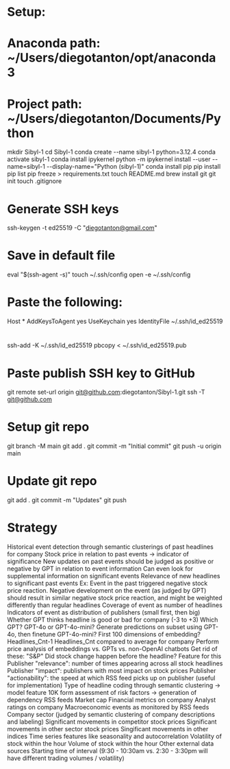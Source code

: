 # Setup:

# Anaconda path: ~/Users/diegotanton/opt/anaconda3
# Project path: ~/Users/diegotanton/Documents/Python

mkdir Sibyl-1
cd Sibyl-1
conda create --name sibyl-1 python=3.12.4
conda activate sibyl-1
conda install ipykernel
python -m ipykernel install --user --name=sibyl-1 --display-name="Python (sibyl-1)"
conda install pip
pip install <packages>
pip list
pip freeze > requirements.txt
touch README.md
brew install git
git init
touch .gitignore

# Generate SSH keys
ssh-keygen -t ed25519 -C "diegotanton@gmail.com"
# Save in default file
eval "$(ssh-agent -s)"
touch ~/.ssh/config
open -e ~/.ssh/config
# Paste the following:
Host *
  AddKeysToAgent yes
  UseKeychain yes
  IdentityFile ~/.ssh/id_ed25519
#
ssh-add -K ~/.ssh/id_ed25519
pbcopy < ~/.ssh/id_ed25519.pub
# Paste publish SSH key to GitHub
git remote set-url origin git@github.com:diegotanton/Sibyl-1.git
ssh -T git@github.com

# Setup git repo
git branch -M main
git add .
git commit -m "Initial commit"
git push -u origin main

# Update git repo
git add .
git commit -m "Updates"
git push


# Strategy

Historical event detection through semantic clusterings of past headlines for company
    Stock price in relation to past events -> indicator of significance
    New updates on past events should be judged as positive or negative by GPT in relation to event information
        Can even look for supplemental information on significant events
    Relevance of new headlines to significant past events
    Ex: Event in the past triggered negative stock price reaction. Negative development on the event (as judged by GPT) should result in similar negative stock price reaction, and might be weighted differently than regular headlines
    Coverage of event as number of headlines
    Indicators of event as distribution of publishers (small first, then big)
Whether GPT thinks headline is good or bad for company (-3 to +3)
Which GPT? GPT-4o or GPT-4o-mini? Generate predictions on subset using GPT-4o, then finetune GPT-4o-mini?
First 100 dimensions of embedding?
Headlines_Cnt-1
Headlines_Cnt compared to average for company
Perform price analysis of embeddings vs. GPTs vs. non-OpenAI chatbots
Get rid of these: "S&amp;P"
Did stock change happen before the headline?
    Feature for this
Publisher "relevance": number of times appearing across all stock headlines
Publisher "impact": publishers with most impact on stock prices
Publisher "actionability": the speed at which RSS feed picks up on publisher (useful for implementation)
Type of headline coding through semantic clustering -> model feature
10K form assessment of risk factors -> generation of dependency RSS feeds
Market cap
Financial metrics on company
Analyst ratings on company
Macroeconomic events as monitored by RSS feeds
Company sector (judged by semantic clustering of company descriptions and labeling)
Significant movements in competitor stock prices
Significant movements in other sector stock prices
Singificant movements in other indices
Time series features like seasonality and autocorrelation
Volatility of stock within the hour
Volume of stock within the hour
Other external data sources
Starting time of interval (9:30 - 10:30am vs. 2:30 - 3:30pm will have different trading volumes / volatility)